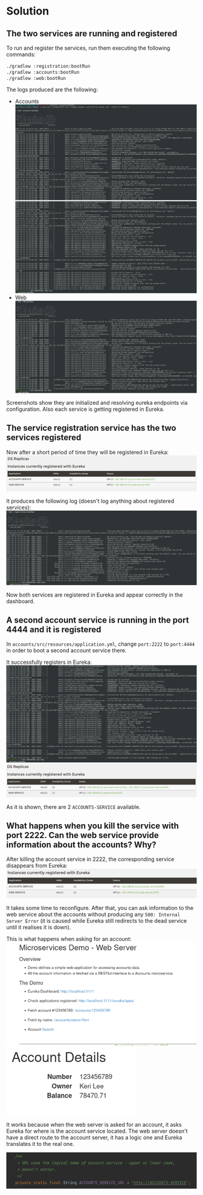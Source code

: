 # Solution
## The two services are running and registered 
To run and register the services, run them executing the following commands:
```
./gradlew :registration:bootRun
./gradlew :accounts:bootRun
./gradlew :web:bootRun
```


The logs produced are the following:
- Accounts
  ![Accounts_log_p1](img/1-accounts_log_1.png)
  ![Accounts_log_p2](img/1-accounts_log_2.png)
- Web
  ![Web_log](img/1-web_log.png)

Screenshots show they are initialized and resolving eureka endpoints via configuration.
Also each service is getting registered in Eureka.
## The service registration service has the two services registered

Now after a short period of time they will be registered in Eureka:
![Eureka dashboard](img/1-servicios_registrados.png)

It produces the following log (doesn't log anything about registered services):
![Eureka_log](img/1-eureka_log.png)

Now both services are registered in Eureka and appear correctly in the dashboard.
## A second account service is running in the port 4444 and it is registered
In `accounts/src/resources/application.yml`, change `port:2222` to `port:4444` in order to boot
a second account service there.

It successfully registers in Eureka:
![Second_account_registered](img/3-accounts_second_registered.png)
![Eureka_second_account_registered](img/3-eureka_2_accounts.png)

As it is shown, there are 2 `ACCOUNTS-SERVICE` available.

## What happens when you kill the service with port 2222. Can the web service provide information about the accounts? Why?

After killing the account service in 2222, the corresponding service disappears from Eureka:
![Eureka_dashboard_2222_killed](img/4-eureka_dashboard_kill2222.png)

It takes some time to reconfigure. After that, you can ask information to the web service about
the accounts without producing any `500: Internal Server Error` (it is caused while Eureka still redirects to the dead
service until it realises it is down).

This is what happens when asking for an account:
![Web_service_main](img/4-web_server.png)
![Web_service_asked_account](img/4-web_account_asked.png)

It works because when the web server is asked for an account, it asks Eureka for where is the account
service located. The web server doesn't have a direct route to the account server, it has a logic one
and Eureka translates it to the real one.

![Account_service_url_code](img/4-account_service_url.png)